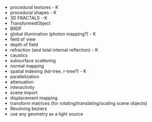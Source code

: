 - procedural textures - K
- procedural shapes - K
- 3D FRACTALS - K
- TransformedObject
- BRDF
- global illumination (photon mapping?) - K
- field of view
- depth of field
- refraction (and total internal reflection) - K
- caustics
- subsurface scattering
- normal mapping
- spatial indexing (kd-tree, r-tree?) - K
- parallelization
- attenuation
- interactivity
- scene import
- displacement mapping
- transform matrices (for rotating/translating/scaling scene objects)
- Revolving beziers
- use any geometry as a light source

